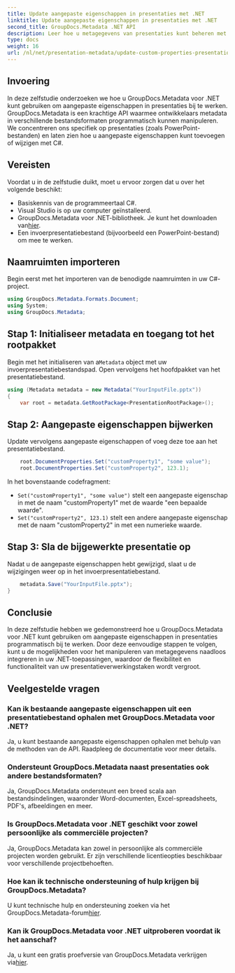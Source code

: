 ```yaml
---
title: Update aangepaste eigenschappen in presentaties met .NET
linktitle: Update aangepaste eigenschappen in presentaties met .NET
second_title: GroupDocs.Metadata .NET API
description: Leer hoe u metagegevens van presentaties kunt beheren met GroupDocs.Metadata voor .NET. Werk aangepaste eigenschappen efficiënt bij in PowerPoint-bestanden.
type: docs
weight: 16
url: /nl/net/presentation-metadata/update-custom-properties-presentations/
---
```

## Invoering
In deze zelfstudie onderzoeken we hoe u GroupDocs.Metadata voor .NET kunt gebruiken om aangepaste eigenschappen in presentaties bij te werken. GroupDocs.Metadata is een krachtige API waarmee ontwikkelaars metadata in verschillende bestandsformaten programmatisch kunnen manipuleren. We concentreren ons specifiek op presentaties (zoals PowerPoint-bestanden) en laten zien hoe u aangepaste eigenschappen kunt toevoegen of wijzigen met C#.
## Vereisten
Voordat u in de zelfstudie duikt, moet u ervoor zorgen dat u over het volgende beschikt:
- Basiskennis van de programmeertaal C#.
- Visual Studio is op uw computer geïnstalleerd.
-  GroupDocs.Metadata voor .NET-bibliotheek. Je kunt het downloaden van[hier](https://releases.groupdocs.com/metadata/net/).
- Een invoerpresentatiebestand (bijvoorbeeld een PowerPoint-bestand) om mee te werken.

## Naamruimten importeren
Begin eerst met het importeren van de benodigde naamruimten in uw C#-project.
```csharp
using GroupDocs.Metadata.Formats.Document;
using System;
using GroupDocs.Metadata;
```
## Stap 1: Initialiseer metadata en toegang tot het rootpakket
 Begin met het initialiseren van a`Metadata` object met uw invoerpresentatiebestandspad. Open vervolgens het hoofdpakket van het presentatiebestand.
```csharp
using (Metadata metadata = new Metadata("YourInputFile.pptx"))
{
    var root = metadata.GetRootPackage<PresentationRootPackage>();
```
## Stap 2: Aangepaste eigenschappen bijwerken
Update vervolgens aangepaste eigenschappen of voeg deze toe aan het presentatiebestand.
```csharp
    root.DocumentProperties.Set("customProperty1", "some value");
    root.DocumentProperties.Set("customProperty2", 123.1);
```
In het bovenstaande codefragment:
- `Set("customProperty1", "some value")` stelt een aangepaste eigenschap in met de naam "customProperty1" met de waarde "een bepaalde waarde".
- `Set("customProperty2", 123.1)` stelt een andere aangepaste eigenschap met de naam "customProperty2" in met een numerieke waarde.
## Stap 3: Sla de bijgewerkte presentatie op
Nadat u de aangepaste eigenschappen hebt gewijzigd, slaat u de wijzigingen weer op in het invoerpresentatiebestand.
```csharp
    metadata.Save("YourInputFile.pptx");
}
```

## Conclusie
In deze zelfstudie hebben we gedemonstreerd hoe u GroupDocs.Metadata voor .NET kunt gebruiken om aangepaste eigenschappen in presentaties programmatisch bij te werken. Door deze eenvoudige stappen te volgen, kunt u de mogelijkheden voor het manipuleren van metagegevens naadloos integreren in uw .NET-toepassingen, waardoor de flexibiliteit en functionaliteit van uw presentatieverwerkingstaken wordt vergroot.

## Veelgestelde vragen
### Kan ik bestaande aangepaste eigenschappen uit een presentatiebestand ophalen met GroupDocs.Metadata voor .NET?
Ja, u kunt bestaande aangepaste eigenschappen ophalen met behulp van de methoden van de API. Raadpleeg de documentatie voor meer details.
### Ondersteunt GroupDocs.Metadata naast presentaties ook andere bestandsformaten?
Ja, GroupDocs.Metadata ondersteunt een breed scala aan bestandsindelingen, waaronder Word-documenten, Excel-spreadsheets, PDF's, afbeeldingen en meer.
### Is GroupDocs.Metadata voor .NET geschikt voor zowel persoonlijke als commerciële projecten?
Ja, GroupDocs.Metadata kan zowel in persoonlijke als commerciële projecten worden gebruikt. Er zijn verschillende licentieopties beschikbaar voor verschillende projectbehoeften.
### Hoe kan ik technische ondersteuning of hulp krijgen bij GroupDocs.Metadata?
 U kunt technische hulp en ondersteuning zoeken via het GroupDocs.Metadata-forum[hier](https://forum.groupdocs.com/c/metadata/14).
### Kan ik GroupDocs.Metadata voor .NET uitproberen voordat ik het aanschaf?
 Ja, u kunt een gratis proefversie van GroupDocs.Metadata verkrijgen via[hier](https://releases.groupdocs.com/).